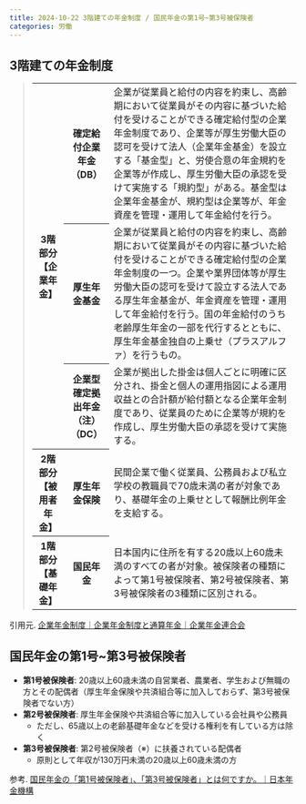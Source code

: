 ```yaml
---
title: 2024-10-22 3階建ての年金制度 / 国民年金の第1号~第3号被保険者
categories: 労働
---
```


## 3階建ての年金制度

<blockquote>
<table>
<tbody>
<tr><th rowspan="3" scope="rowgroup" class="width-n" style="vertical-align:middle">3階部分<br>【企業年金】</th><th scope="row" class="width-n" style="vertical-align:middle">確定給付企業年金<br>（DB）</th>
<td>企業が従業員と給付の内容を約束し、高齢期において従業員がその内容に基づいた給付を受けることができる確定給付型の企業年金制度であり、企業等が厚生労働大臣の認可を受けて法人（企業年金基金）を設立する「基金型」と、労使合意の年金規約を企業等が作成し、厚生労働大臣の承認を受けて実施する「規約型」がある。基金型は企業年金基金が、規約型は企業等が、年金資産を管理・運用して年金給付を行う。</td>
</tr>
<tr><th scope="row" style="vertical-align:middle">厚生年金基金</th>
<td>企業が従業員と給付の内容を約束し、高齢期において従業員がその内容に基づいた給付を受けることができる確定給付型の企業年金制度の一つ。企業や業界団体等が厚生労働大臣の認可を受けて設立する法人である厚生年金基金が、年金資産を管理・運用して年金給付を行う。国の年金給付のうち老齢厚生年金の一部を代行するとともに、厚生年金基金独自の上乗せ（プラスアルファ）を行うもの。</td>
</tr>
<tr><th scope="row" style="vertical-align:middle">企業型<br>確定拠出年金（注）<br>（DC）</th>
<td>企業が拠出した掛金は個人ごとに明確に区分され、掛金と個人の運用指図による運用収益との合計額が給付額となる企業年金制度であり、従業員のために企業等が規約を作成し、厚生労働大臣の承認を受けて実施する。</td>
</tr>
<tr><th scope="row" style="vertical-align:middle">2階部分<br>【被用者年金】</th><th scope="row" style="vertical-align:middle">厚生年金保険</th>
<td>民間企業で働く従業員、公務員および私立学校の教職員で70歳未満の者が対象であり、基礎年金の上乗せとして報酬比例年金を支給する。</td>
</tr>
<tr><th scope="row" style="vertical-align:middle">1階部分<br>【基礎年金】</th><th scope="row" style="vertical-align:middle">国民年金</th>
<td>日本国内に住所を有する20歳以上60歳未満のすべての者が対象。被保険者の種類によって第1号被保険者、第2号被保険者、第3号被保険者の3種類に区別される。</td>
</tr>
</tbody>
</table>
</blockquote>

引用元. [企業年金制度｜企業年金制度と通算年金｜企業年金連合会](https://www.pfa.or.jp/nenkin/nenkin_tsusan/nenkin_tsuusan01.html)

## 国民年金の第1号~第3号被保険者

- **第1号被保険者**: 20歳以上60歳未満の自営業者、農業者、学生および無職の方とその配偶者（厚生年金保険や共済組合等に加入しておらず、第3号被保険者でない方）
- **第2号被保険者**: 厚生年金保険や共済組合等に加入している会社員や公務員
  - ただし、65歳以上の老齢基礎年金などを受ける権利を有している方は除く
- **第3号被保険者**: 第2号被保険者（※）に扶養されている配偶者
  - 原則として年収が130万円未満の20歳以上60歳未満の方

参考. [国民年金の「第1号被保険者」、「第3号被保険者」とは何ですか。｜日本年金機構](https://www.nenkin.go.jp/faq/kokunen/seido/kanyu/20140602-01.html)
